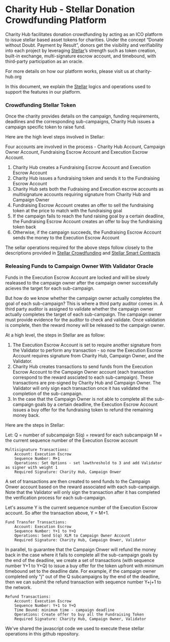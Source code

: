 # Charity Hub - Stellar Donation Crowdfunding Platform


Charity Hub facilitates donation crowdfunding by acting as an ICO platform to issue stellar based asset tokens for charities. Under the concept “Donate without Doubt. Payment by Result”, donors get the visibility and verifiability into each project by leveraging [Stellar]’s strength such as token creation, built-in exchange, multi-signature escrow account, and timebound, with third-party participation as an oracle.

For more details on how our platform works, please visit us at charity-hub.org

In this document, we explain the [Stellar] logics and operations used to support the features in our platform.

### Crowdfunding Stellar Token 

Once the charity provides details on the campaign, funding requirements, deadlines and the corresponding sub-campaigns, Charity Hub issues a campaign specific token to raise fund.

Here are the high level steps involved in Stellar:

Four accounts are involved in the process - Charity Hub Account,
Campaign Owner Account, Fundraising Escrow Account and Execution Escrow Account.

1. Charity Hub creates a Fundraising Escrow Account and Execution Escrow Account
2. Charity Hub issues a fundraising token and sends it to the Fundraising Escrow Account
3. Charity Hub sets both the Fudraising and Execution escrow accounts as multisignature accounts requiring signature from Charity Hub and Campaign Owner
4. Fundraising Escrow Account creates an offer to sell the fundraising token at the price to match with the fundraising goal
5. If the campaign fails to reach the fund raising goal by a certain deadline, the Fundraising Escrow Account creates an offer to buy the fundraising token back
6. Otherwise, if the campaign succeeds, the Fundraising Escrow Account sends the money to the Execution Escrow Account

The sellar operations required for the above steps follow closely to the descriptions provided in [Stellar Crowdfunding] and [Stellar Smart Contracts]

### Releasing Funds to Campaign Owner With Validator Oracle 

Funds in the Execution Escrow Account are locked and will be slowly realeased to the campaign owner after the campaign owner successfully acieves the target for each sub-campaign.

But how do we know whether the campaign owner actually completes the goal of each sub-campaign? This is where a third party auditor comes in. A third party auditor is assigned to validate whether the campaign owner actually completes the target of each sub-campaign. The campaign owner must provide evidence for the auditor to check and validate. Once validation is complete, then the reward money will be released to the campaign owner.

At a high level, the steps in Stellar are as follow:
1. The Execution Escrow Account is set to require another signature from the Validator to perform any transaction - so now the Execution Escrow Account requires signature from Charity Hub, Campaign Owner, and the Validator.
2. Charity Hub creates transactions to send funds from the Execution Escrow Account to the Campaign Owner account (each transaction correspond to the reward assciated to each sub-campaign). These transactions are pre-signed by Charity Hub and Campaign Owner. The Validator will only sign each transaction once it has validated the completion of the sub-campaign.
3. In the case that the Campaign Owner is not able to complete all the sub-campaign goals by a certain deadline, the Execution Escrow Account issues a buy offer for the fundraising token to refund the remaining money back.

Here are the steps in Stellar:

Let:
Q = number of subcampaign
S(q) = reward for each subcampaign
M = the current sequence number of the Execution Escrow account

    Multisignature Transactions:
        Account: Execution Escrow
        Sequence Number: M+1 
        Operations: Set Options - set lowthreshold to 3 and add Validator as signer with weight 1
        Required Signature: Charity Hub, Campaign Onwer


A set of transactions are then created to send funds to the Campaign Onwer account based on the reward associated with each sub-campaign. Note that the Validator will only sign the transaction after it has completed the verification process for each sub-campaign.

Let's assume Y is the current sequence number of the Execution Escrow account. So after the transaction above, Y = M+1.

    Fund Transfer Transactions:
        Account: Execution Escrow
        Sequence Number: Y+1 to Y+Q
        Operations: Send S(q) XLM to Campaign Owner Account
        Required Signature: Charity Hub, Campaign Onwer, Validator

In parallel, to guarantee that the Campaign Onwer will refund the money back in the case where it fails to complete all the sub-campaign goals by the end of the deadline, we create a set of transactions (with sequence number Y+1 to Y+Q) to issue a buy offer for the token upfront with minimum timebound set to the deadline date. For example, if the campaign owner completed only "j" out of the Q subcampaigns by the end of the deadline, then we can submit the refund transaction with sequence number Y+j+1 to the network.

    Refund Transactions:
        Account: Execution Escrow
        Sequence Number: Y+1 to Y+Q
        Time Bound: minimum time - campaign deadline
        Operations: Create offer to buy all the Fundraising Token
        Required Signature: Charity Hub, Campaign Owner, Validator


We've shared the javascript code we used to execute these stellar operations in this github repository. 


   [Stellar Crowdfunding]: <https://www.stellar.org/blog/multisig-and-simple-contracts-stellar>
   [Stellar Smart Contracts]: <https://www.stellar.org/developers/guides/walkthroughs/stellar-smart-contracts.html>
   [Stellar]: <https://www.stellar.org/>
   
